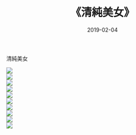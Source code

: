 ﻿---
layout: post
title:  《清純美女》
date:   2019-02-04
img: http://img.660000.xyz/Sharelink/唯美/2019/清純美女/000.jpg
categories: [美女, 清纯, 唯美]
---

清純美女

  ![](http://img.660000.xyz/Sharelink/唯美/2019/清純美女/001.jpg) <br> ![](http://img.660000.xyz/Sharelink/唯美/2019/清純美女/002.jpg) <br> ![](http://img.660000.xyz/Sharelink/唯美/2019/清純美女/003.jpg) <br> ![](http://img.660000.xyz/Sharelink/唯美/2019/清純美女/004.jpg) <br> ![](http://img.660000.xyz/Sharelink/唯美/2019/清純美女/005.jpg) <br> ![](http://img.660000.xyz/Sharelink/唯美/2019/清純美女/006.jpg) <br> ![](http://img.660000.xyz/Sharelink/唯美/2019/清純美女/007.jpg) <br> ![](http://img.660000.xyz/Sharelink/唯美/2019/清純美女/008.jpg) <br> ![](http://img.660000.xyz/Sharelink/唯美/2019/清純美女/009.jpg) <br> ![](http://img.660000.xyz/Sharelink/唯美/2019/清純美女/010.jpg) <br>